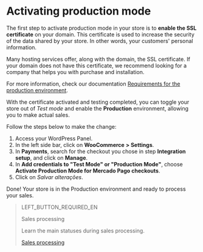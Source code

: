 # Activating production mode

The first step to activate production mode in your store is to **enable the SSL certificate** on your domain. This certificate is used to increase the security of the data shared by your store. In other words, your customers' personal information.

Many hosting services offer, along with the domain, the SSL certificate. If your domain does not have this certificate, we recommend looking for a company that helps you with purchase and installation. 

For more information, check our documentation [Requirements for the production environment](https://www.mercadopago[FAKER][URL][DOMAIN]/developers/en/guides/online-payments/checkout-api/goto-production).

With the certificate activated and testing completed, you can toggle your store out of *Test mode* and enable the **Production** environment, allowing you to make actual sales.

Follow the steps below to make the change:

1. Access your WordPress Panel.
2. In the left side bar, click on **WooCommerce** **> Settings**.
3. In **Payments**, search for the checkout you chose in step **Integration setup**, and click on **Manage**.
4. In **Add credentials to "Test Mode" or "Production Mode"**, choose **Activate Production Mode for Mercado Pago checkouts**. 
5. Click on _Salvar alterações_.

Done! Your store is in the Production environment and ready to process your sales.

> LEFT_BUTTON_REQUIRED_EN
>
> Sales processing
>
> Learn the main statuses during sales processing.
>
> [Sales processing](https://www.mercadopago[FAKER][URL][DOMAIN]/developers/en/guides/plugins/woocommerce/sales-processing)